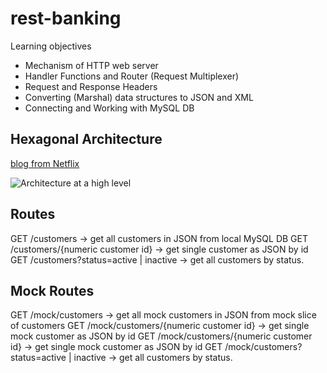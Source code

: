 # rest-banking

Learning objectives

- Mechanism of HTTP web server
- Handler Functions and Router (Request Multiplexer)
- Request and Response Headers
- Converting (Marshal) data structures to JSON and XML
- Connecting and Working with MySQL DB

## Hexagonal Architecture

[blog from Netflix](https://netflixtechblog.com/ready-for-changes-with-hexagonal-architecture-b315ec967749)

![Architecture at a high level](https://miro.medium.com/max/1400/1*NfFzI7Z-E3ypn8ahESbDzw.png)

## Routes

GET /customers -> get all customers in JSON from local MySQL DB
GET /customers/{numeric customer id} -> get single customer as JSON by id
GET /customers?status=active | inactive -> get all customers by status.

## Mock Routes

GET /mock/customers -> get all mock customers in JSON from mock slice of customers
GET /mock/customers/{numeric customer id} -> get single mock customer as JSON by id
GET /mock/customers/{numeric customer id} -> get single mock customer as JSON by id
GET /mock/customers?status=active | inactive -> get all customers by status.
